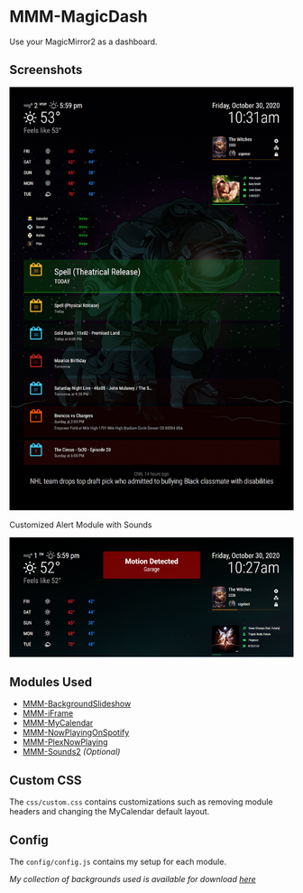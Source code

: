 # MMM-MagicDash
Use your MagicMirror2 as a dashboard.

## Screenshots
![Screenshot 1](screenshot-1.jpg)

Customized Alert Module with Sounds

![Screenshot 2](screenshot-2.jpg)

## Modules Used
* [MMM-BackgroundSlideshow](https://github.com/darickc/MMM-BackgroundSlideshow)
* [MMM-iFrame](https://github.com/alberttwong/MMM-iFrame)
* [MMM-MyCalendar](https://github.com/jclarke0000/MMM-MyCalendar)
* [MMM-NowPlayingOnSpotify](https://github.com/raywo/MMM-NowPlayingOnSpotify)
* [MMM-PlexNowPlaying](https://github.com/glitch452/MMM-PlexNowPlaying)
* [MMM-Sounds2](https://github.com/sigel/MMM-Sounds2) _(Optional)_

## Custom CSS
The `css/custom.css` contains customizations such as removing module headers and changing the MyCalendar default layout.

## Config
The `config/config.js` contains my setup for each module.

_My collection of backgrounds used is available for download [here](https://drive.google.com/file/d/1pKJM75EsiSegkv3AJiF6Wgw1kcQ0xOI5/view?usp=sharing)_
